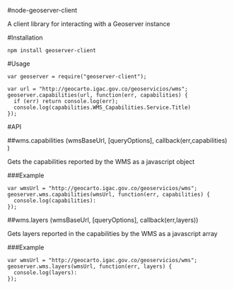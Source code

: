 #node-geoserver-client

A client library for interacting with a Geoserver instance 


#Installation

    npm install geoserver-client

#Usage

    var geoserver = require("geoserver-client");

    var url = "http://geocarto.igac.gov.co/geoservicios/wms";
    geoserver.capabilities(url, function(err, capabilities) {
      if (err) return console.log(err);
      console.log(capabilities.WMS_Capabilities.Service.Title)
    });

#API

##wms.capabilities (wmsBaseUrl, [queryOptions], callback(err,capabilities) )

Gets the capabilities reported by the WMS as a javascript object


###Example
    
    var wmsUrl = "http://geocarto.igac.gov.co/geoservicios/wms";  
    geoserver.wms.capabilities(wmsUrl, function(err, capabilities) {
      console.log(capabilities):
    });

##wms.layers (wmsBaseUrl, [queryOptions], callback(err,layers))

Gets layers reported in the capabilities by the WMS as a javascript array

###Example
    
    var wmsUrl = "http://geocarto.igac.gov.co/geoservicios/wms";  
    geoserver.wms.layers(wmsUrl, function(err, layers) {
      console.log(layers):
    });